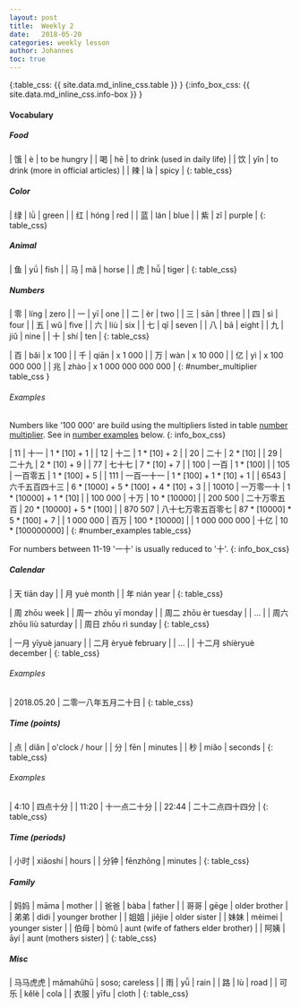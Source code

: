 ```yaml
---
layout: post
title:  Weekly 2
date:   2018-05-20
categories: weekly lesson
author: Johannes
toc: true
---
```


{:table_css: {{ site.data.md_inline_css.table }} }
{:info_box_css: {{ site.data.md_inline_css.info-box }} }

#### Vocabulary
##### Food

| 饿 | è   | to be hungry                         |
| 喝 | hē  | to drink (used in daily life)        |
| 饮 | yǐn | to drink (more in official articles) |
| 辣 | là  | spicy                                |
{: table_css}

##### Color

| 绿 | lǜ   | green  |
| 红 | hóng | red    |
| 蓝 | lán  | blue   |
| 紫 | zǐ   | purple |
{: table_css}

##### Animal

| 鱼 | yǘ | fish  |
| 马 | mǎ | horse |
| 虎 | hǚ | tiger |
{: table_css}

##### Numbers

| 零 | líng | zero  |
| 一 | yī   | one   |
| 二 | èr   | two   |
| 三 | sān  | three |
| 四 | sì   | four  |
| 五 | wǔ   | five  |
| 六 | liù  | six   |
| 七 | qī   | seven |
| 八 | bā   | eight |
| 九 | jiǔ  | nine  |
| 十 | shí  | ten   |
{: table_css}

| 百 | bǎi  | x 100               |
| 千 | qiān | x 1 000             |
| 万 | wàn  | x 10 000            |
| 亿 | yì   | x 100 000 000       |
| 兆 | zhào | x 1 000 000 000 000 |
{: #number_multiplier table_css }

###### Examples

Numbers like '100 000' are build using the multipliers listed in table [number multiplier](#number_multiplier).
See in [number examples](#number_examples) below.
{: info_box_css}

| 11            | 十一               | 1 * [10] + 1                          |
| 12            | 十二               | 1 * [10] + 2                          |
| 20            | 二十               | 2 * [10]                              |
| 29            | 二十九             | 2 * [10] + 9                          |
| 77            | 七十七             | 7 * [10] + 7                          |
| 100           | 一百               | 1 * [100]                             |
| 105           | 一百零五           | 1 * [100] + 5                         |
| 111           | 一百一十一         | 1 * [100] + 1 * [10] + 1              |
| 6543          | 六千五百四十三     | 6 * [1000] + 5 * [100] + 4 * [10] + 3 |
| 10010         | 一万零一十         | 1 * [10000] + 1 * [10]                |
| 100 000       | 十万               | 10 * [10000]                          |
| 200 500       | 二十万零五百       | 20 * [10000] + 5 * [100]              |
| 870 507       | 八十七万零五百零七 | 87 * [10000] * 5 * [100] + 7          |
| 1 000 000     | 百万               | 100 * [10000]                         |
| 1 000 000 000 | 十亿               | 10 * [100000000]                      |
{: #number_examples table_css}

For numbers between 11-19 '一十' is usually reduced to '十'.
{: info_box_css}

##### Calendar

| 天       tiān        day       |
| 月       yuè         month     |
| 年       nián        year      |
{: table_css}

| 周       zhōu        week      |
| 周一     zhōu yī     monday    |
| 周二     zhōu èr     tuesday   |
| ... |
| 周六     zhōu liù    saturday  |
| 周日     zhōu rì     sunday    |
{: table_css}

| 一月     yīyuè       january   |
| 二月     èryuè       february  |
| ... |
| 十二月   shíèryuè    december  |
{: table_css}

###### Examples

| 2018.05.20 | 二零一八年五月二十日 |
{: table_css}

##### Time (points)

| 点 | diǎn | o'clock / hour |
| 分 | fēn  | minutes        |
| 秒 | miǎo | seconds        |
{: table_css}

###### Examples

| 4:10  | 四点十分         |
| 11:20 | 十一点二十分     |
| 22:44 | 二十二点四十四分 |
{: table_css}

##### Time (periods)

| 小时 | xiǎoshí  | hours   |
| 分钟 | fēnzhōng | minutes |
{: table_css}

##### Family

| 妈妈 | māma   | mother                               |
| 爸爸 | bàba   | father                               |
| 哥哥 | gēge   | older brother                        |
| 弟弟 | dìdi   | younger brother                      |
| 姐姐 | jiějie | older sister                         |
| 妹妹 | mèimei | younger sister                       |
| 伯母 | bòmǔ   | aunt (wife of fathers elder brother) |
| 阿姨 | āyí    | aunt (mothers sister)                |
{: table_css}

##### Misc

| 马马虎虎 | mǎmahūhū | soso; careless |
| 雨       | yǚ       | rain           |
| 路       | lù       | road           |
| 可乐     | kělè     | cola           |
| 衣服     | yīfu     | cloth          |
{: table_css}
